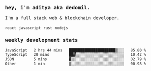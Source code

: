 <samp>
    <h3>hey, i'm aditya aka dedomil.</h3>
    I'm a full stack web & blockchain developer. 
    <br />
    <br />
    <code>react</code> <code>javascript</code> <code>rust</code> <code>nodejs</code>
    <h3>weekly development stats</h3>
    <!--START_SECTION:waka-->

```txt
JavaScript   2 hrs 44 mins   █████████████████████▒░░░   85.80 %
TypeScript   20 mins         ██▓░░░░░░░░░░░░░░░░░░░░░░   10.42 %
JSON         5 mins          ▓░░░░░░░░░░░░░░░░░░░░░░░░   02.79 %
Other        1 min           ▒░░░░░░░░░░░░░░░░░░░░░░░░   00.98 %
```

<!--END_SECTION:waka-->
</samp>
